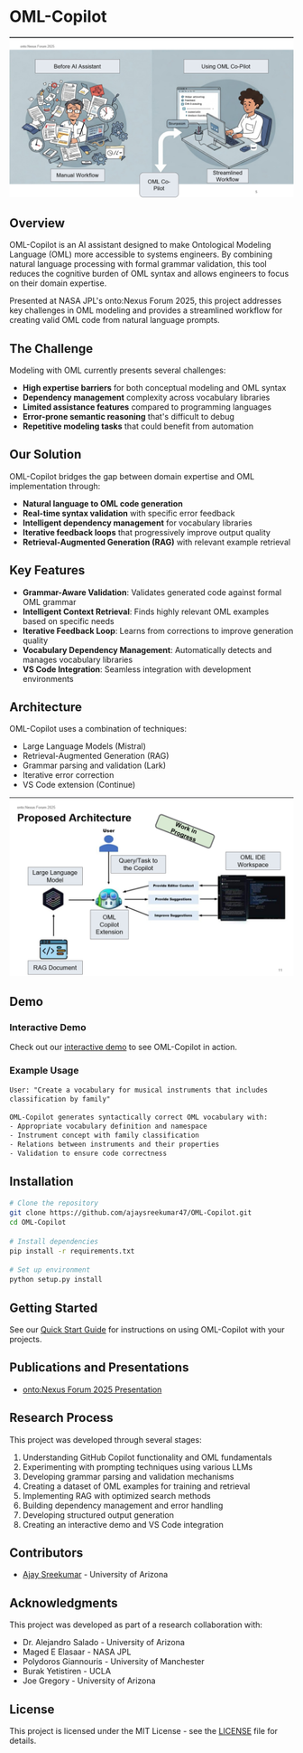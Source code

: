 # OML-Copilot

![OML Copilot Banner](docs/images/oml-copilot-banner.png)

## Overview
OML-Copilot is an AI assistant designed to make Ontological Modeling Language (OML) more accessible to systems engineers. By combining natural language processing with formal grammar validation, this tool reduces the cognitive burden of OML syntax and allows engineers to focus on their domain expertise.

Presented at NASA JPL's onto:Nexus Forum 2025, this project addresses key challenges in OML modeling and provides a streamlined workflow for creating valid OML code from natural language prompts.

## The Challenge
Modeling with OML currently presents several challenges:
- **High expertise barriers** for both conceptual modeling and OML syntax
- **Dependency management** complexity across vocabulary libraries
- **Limited assistance features** compared to programming languages
- **Error-prone semantic reasoning** that's difficult to debug
- **Repetitive modeling tasks** that could benefit from automation

## Our Solution
OML-Copilot bridges the gap between domain expertise and OML implementation through:
- **Natural language to OML code generation**
- **Real-time syntax validation** with specific error feedback
- **Intelligent dependency management** for vocabulary libraries
- **Iterative feedback loops** that progressively improve output quality
- **Retrieval-Augmented Generation (RAG)** with relevant example retrieval

## Key Features
- **Grammar-Aware Validation**: Validates generated code against formal OML grammar
- **Intelligent Context Retrieval**: Finds highly relevant OML examples based on specific needs
- **Iterative Feedback Loop**: Learns from corrections to improve generation quality
- **Vocabulary Dependency Management**: Automatically detects and manages vocabulary libraries
- **VS Code Integration**: Seamless integration with development environments

## Architecture
OML-Copilot uses a combination of techniques:
- Large Language Models (Mistral)
- Retrieval-Augmented Generation (RAG)
- Grammar parsing and validation (Lark)
- Iterative error correction
- VS Code extension (Continue)

![Architecture Diagram](docs/images/architecture.png)

## Demo

### Interactive Demo
Check out our [interactive demo](https://ajaysreekumar47.github.io/oml-copilot-demo) to see OML-Copilot in action.

### Example Usage
```
User: "Create a vocabulary for musical instruments that includes classification by family"

OML-Copilot generates syntactically correct OML vocabulary with:
- Appropriate vocabulary definition and namespace
- Instrument concept with family classification
- Relations between instruments and their properties
- Validation to ensure code correctness
```

## Installation

```bash
# Clone the repository
git clone https://github.com/ajaysreekumar47/OML-Copilot.git
cd OML-Copilot

# Install dependencies
pip install -r requirements.txt

# Set up environment
python setup.py install
```

## Getting Started
See our [Quick Start Guide](docs/quick-start.md) for instructions on using OML-Copilot with your projects.

## Publications and Presentations
- [onto:Nexus Forum 2025 Presentation]((https://www.youtube.com/watch?v=fleR6-Fiazo))

## Research Process
This project was developed through several stages:
1. Understanding GitHub Copilot functionality and OML fundamentals
2. Experimenting with prompting techniques using various LLMs
3. Developing grammar parsing and validation mechanisms
4. Creating a dataset of OML examples for training and retrieval
5. Implementing RAG with optimized search methods
6. Building dependency management and error handling
7. Developing structured output generation
8. Creating an interactive demo and VS Code integration

## Contributors
- [Ajay Sreekumar](https://ajaysreekumar47.github.io) - University of Arizona

## Acknowledgments
This project was developed as part of a research collaboration with:
- Dr. Alejandro Salado - University of Arizona
- Maged E Elasaar - NASA JPL
- Polydoros Giannouris - University of Manchester
- Burak Yetistiren - UCLA
- Joe Gregory - University of Arizona

## License
This project is licensed under the MIT License - see the [LICENSE](LICENSE) file for details.
